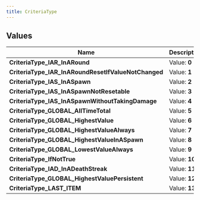 ```yaml
---
title: CriteriaType
---
```


## Values
| Name | Description |
| ---- | ----------- |
| **CriteriaType_IAR_InARound** | Value: **0** |
| **CriteriaType_IAR_InARoundResetIfValueNotChanged** | Value: **1** |
| **CriteriaType_IAS_InASpawn** | Value: **2** |
| **CriteriaType_IAS_InASpawnNotResetable** | Value: **3** |
| **CriteriaType_IAS_InASpawnWithoutTakingDamage** | Value: **4** |
| **CriteriaType_GLOBAL_AllTimeTotal** | Value: **5** |
| **CriteriaType_GLOBAL_HighestValue** | Value: **6** |
| **CriteriaType_GLOBAL_HighestValueAlways** | Value: **7** |
| **CriteriaType_GLOBAL_HighestValueInASpawn** | Value: **8** |
| **CriteriaType_GLOBAL_LowestValueAlways** | Value: **9** |
| **CriteriaType_IfNotTrue** | Value: **10** |
| **CriteriaType_IAD_InADeathStreak** | Value: **11** |
| **CriteriaType_GLOBAL_HighestValuePersistent** | Value: **12** |
| **CriteriaType_LAST_ITEM** | Value: **13** |

